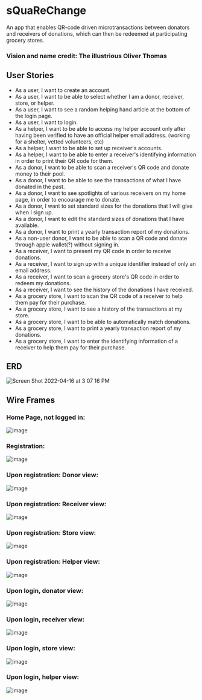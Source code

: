 # sQuaReChange
An app that enables QR-code driven microtransactions between donators and receivers of donations, which can then be redeemed at participating grocery stores.

### Vision and name credit: The illustrious Oliver Thomas

## User Stories
- As a user, I want to create an account.
- As a user, I want to be able to select whether I am a donor, receiver, store, or helper.
- As a user, I want to see a random helping hand article at the bottom of the login page.
- As a user, I want to login.
- As a helper, I want to be able to access my helper account only after having been verified to have an official helper email address. (working for a shelter, vetted volunteers, etc)
- As a helper, I want to be able to set up receiver's accounts.
- As a helper, I want to be able to enter a receiver's identifying information in order to print their QR code for them.
- As a donor, I want to be able to scan a receiver's QR code and donate money to their pool.
- As a donor, I want to be able to see the transactions of what I have donated in the past.
- As a donor, I want to see spotlights of various receivers on my home page, in order to encourage me to donate.
- As a donor, I want to set standard sizes for the donations that I will give when I sign up.
- As a donor, I want to edit the standard sizes of donations that I have available.
- As a donor, I want to print a yearly transaction report of my donations.
- As a non-user donor, I want to be able to scan a QR code and donate through apple wallet(?) without signing in.
- As a receiver, I want to present my QR code in order to receive donations.
- As a receiver, I want to sign up with a unique identifier instead of only an email address.
- As a receiver, I want to scan a grocery store's QR code in order to redeem my donations.
- As a receiver, I want to see the history of the donations I have received.
- As a grocery store, I want to scan the QR code of a receiver to help them pay for their purchase.
- As a grocery store, I want to see a history of the transactions at my store.
- As a grocery store, I want to be able to automatically match donations.
- As a grocery store, I want to print a yearly transaction report of my donations.
- As a grocery store, I want to enter the identifying information of a receiver to help them pay for their purchase.

## ERD
![Screen Shot 2022-04-16 at 3 07 16 PM](https://user-images.githubusercontent.com/90972554/163688246-d578e20a-aed6-4d00-8b09-231b7847b712.png)

## Wire Frames
### Home Page, not logged in:
![image](https://user-images.githubusercontent.com/90972554/163688857-ab5129b0-cfab-438a-b390-d89cd6884c5e.png)
### Registration:
![image](https://user-images.githubusercontent.com/90972554/163688864-6e83b319-b6fb-4124-92ac-3873d33db750.png)
### Upon registration: Donor view:
![image](https://user-images.githubusercontent.com/90972554/163688463-adccb8e7-fd4d-40fe-bfb8-de801fa0cca4.png)
### Upon registration: Receiver view:
![image](https://user-images.githubusercontent.com/90972554/163688474-7fbf46ce-af3f-45bd-b827-ba616d283d5b.png)
### Upon registration: Store view:
![image](https://user-images.githubusercontent.com/90972554/163688482-1c16c789-01fa-41ef-af50-7f2ac4fe444b.png)
### Upon registration: Helper view:
![image](https://user-images.githubusercontent.com/90972554/163688059-ba53832e-4656-409c-ba12-0cd606ccd8a5.png)
### Upon login, donator view:
![image](https://user-images.githubusercontent.com/90972554/163688499-1a366c3c-420b-4a95-8486-5f7d348f0160.png)
### Upon login, receiver view:
![image](https://user-images.githubusercontent.com/90972554/163688505-af20554e-53b9-405c-8960-b65fa3e09985.png)
### Upon login, store view:
![image](https://user-images.githubusercontent.com/90972554/163688183-c43c878f-437b-425d-8274-9dff90dbc6ae.png)
### Upon login, helper view:
![image](https://user-images.githubusercontent.com/90972554/163688196-749ce9b1-8e69-40c5-aaa8-9eb5173cec4d.png)




